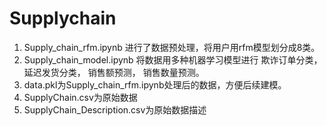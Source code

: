 # Supplychain
1. Supply_chain_rfm.ipynb 进行了数据预处理，将用户用rfm模型划分成8类。
2. Supply_chain_model.ipynb 将数据用多种机器学习模型进行 欺诈订单分类，延迟发货分类， 销售额预测， 销售数量预测。
3. data.pkl为Supply_chain_rfm.ipynb处理后的数据，方便后续建模。
4. SupplyChain.csv为原始数据
5. SupplyChain_Description.csv为原始数据描述
